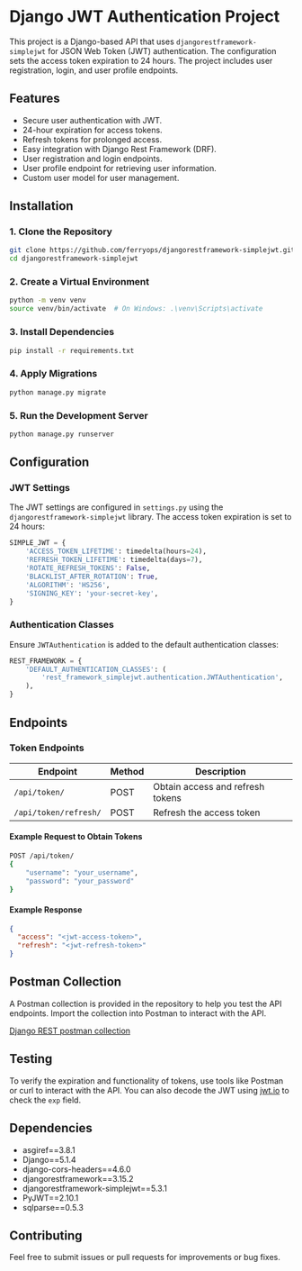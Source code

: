 # Django JWT Authentication Project

This project is a Django-based API that uses `djangorestframework-simplejwt` for JSON Web Token (JWT) authentication. The configuration sets the access token expiration to 24 hours. The project includes user registration, login, and user profile endpoints.

## Features

- Secure user authentication with JWT.
- 24-hour expiration for access tokens.
- Refresh tokens for prolonged access.
- Easy integration with Django Rest Framework (DRF).
- User registration and login endpoints.
- User profile endpoint for retrieving user information.
- Custom user model for user management.

## Installation

### 1. Clone the Repository

```bash
git clone https://github.com/ferryops/djangorestframework-simplejwt.git
cd djangorestframework-simplejwt
```

### 2. Create a Virtual Environment

```bash
python -m venv venv
source venv/bin/activate  # On Windows: .\venv\Scripts\activate
```

### 3. Install Dependencies

```bash
pip install -r requirements.txt
```

### 4. Apply Migrations

```bash
python manage.py migrate
```

### 5. Run the Development Server

```bash
python manage.py runserver
```

## Configuration

### JWT Settings

The JWT settings are configured in `settings.py` using the `djangorestframework-simplejwt` library. The access token expiration is set to 24 hours:

```python
SIMPLE_JWT = {
    'ACCESS_TOKEN_LIFETIME': timedelta(hours=24),
    'REFRESH_TOKEN_LIFETIME': timedelta(days=7),
    'ROTATE_REFRESH_TOKENS': False,
    'BLACKLIST_AFTER_ROTATION': True,
    'ALGORITHM': 'HS256',
    'SIGNING_KEY': 'your-secret-key',
}
```

### Authentication Classes

Ensure `JWTAuthentication` is added to the default authentication classes:

```python
REST_FRAMEWORK = {
    'DEFAULT_AUTHENTICATION_CLASSES': (
        'rest_framework_simplejwt.authentication.JWTAuthentication',
    ),
}
```

## Endpoints

### Token Endpoints

| Endpoint              | Method | Description                      |
| --------------------- | ------ | -------------------------------- |
| `/api/token/`         | POST   | Obtain access and refresh tokens |
| `/api/token/refresh/` | POST   | Refresh the access token         |

#### Example Request to Obtain Tokens

```bash
POST /api/token/
{
    "username": "your_username",
    "password": "your_password"
}
```

#### Example Response

```json
{
  "access": "<jwt-access-token>",
  "refresh": "<jwt-refresh-token>"
}
```

## Postman Collection

A Postman collection is provided in the repository to help you test the API endpoints. Import the collection into Postman to interact with the API.

[Django REST postman collection](https://github.com/ferryops/djangorestframework-simplejwt/blob/main/Django%20REST.postman_collection.json)

## Testing

To verify the expiration and functionality of tokens, use tools like Postman or curl to interact with the API. You can also decode the JWT using [jwt.io](https://jwt.io) to check the `exp` field.

## Dependencies

- asgiref==3.8.1
- Django==5.1.4
- django-cors-headers==4.6.0
- djangorestframework==3.15.2
- djangorestframework-simplejwt==5.3.1
- PyJWT==2.10.1
- sqlparse==0.5.3

## Contributing

Feel free to submit issues or pull requests for improvements or bug fixes.
